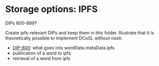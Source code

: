 Storage options: IPFS
=====

DIPs 800-899?

Create ipfs-relevant DIPs and keep them in this folder. Illustrate that it is theoretically possible to implement DCoSL without nostr.

- [DIP-800](800.md): what goes into wordData.metaData.ipfs
- publication of a word to ipfs
- retrieval of a word from ipfs
